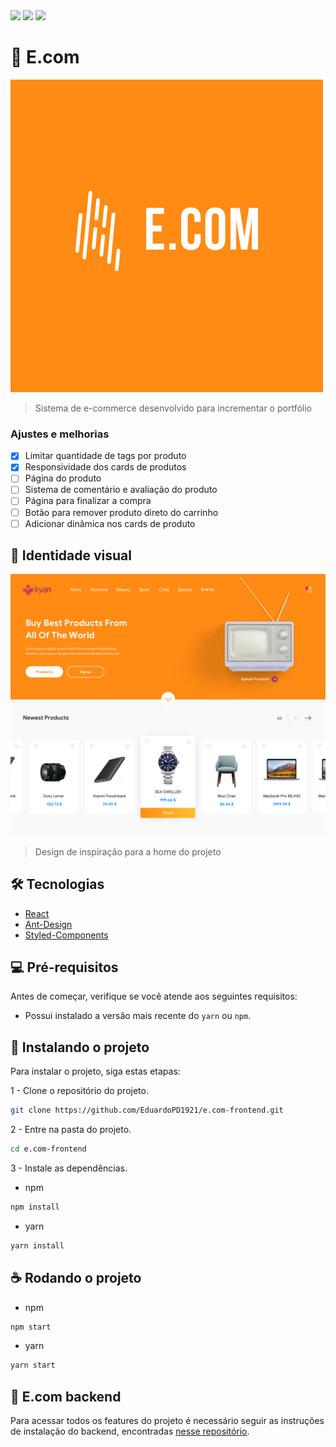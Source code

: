 <img src="https://img.shields.io/badge/GitHub-100000?style=for-the-badge&logo=github&logoColor=white" href="https://github.com/EduardoPD1921">
<img src="https://img.shields.io/badge/Twitter-1DA1F2?style=for-the-badge&logo=twitter&logoColor=white" href="https://twitter.com/duardoheleno">
<img src="https://img.shields.io/badge/Instagram-E4405F?style=for-the-badge&logo=instagram&logoColor=white" href="https://www.instagram.com/eduardo_gomes_heleno/">

# :convenience_store: E.com

<img src="./.github/assets/images/e.co.png">

> Sistema de e-commerce desenvolvido para incrementar o portfólio

### Ajustes e melhorias

- [x] Limitar quantidade de tags por produto
- [x] Responsividade dos cards de produtos
- [ ] Página do produto
- [ ] Sistema de comentário e avaliação do produto
- [ ] Página para finalizar a compra
- [ ] Botão para remover produto direto do carrinho
- [ ] Adicionar dinâmica nos cards de produto

## :large_orange_diamond: Identidade visual
<img src="./.github/assets/images/preview.png">

> Design de inspiração para a home do projeto

## :hammer_and_wrench: Tecnologias

- [React](https://pt-br.reactjs.org/)
- [Ant-Design](https://ant.design/)
- [Styled-Components](https://styled-components.com/)

## :computer: Pré-requisitos

Antes de começar, verifique se você atende aos seguintes requisitos:
- Possui instalado a versão mais recente do `yarn` ou `npm`.

## :rocket: Instalando o projeto

Para instalar o projeto, siga estas etapas:

1 - Clone o repositório do projeto.
```sh
git clone https://github.com/EduardoPD1921/e.com-frontend.git
```
2 - Entre na pasta do projeto.
```sh
cd e.com-frontend
```
3 - Instale as dependências.
- npm
```sh
npm install
```
- yarn
```sh
yarn install
```

## :coffee: Rodando o projeto

- npm
```sh
npm start
```

- yarn
```sh
yarn start
```


## :floppy_disk: E.com backend

Para acessar todos os features do projeto é necessário seguir as instruções de instalação do backend, encontradas [nesse repositório](https://github.com/EduardoPD1921/e.com-backend).